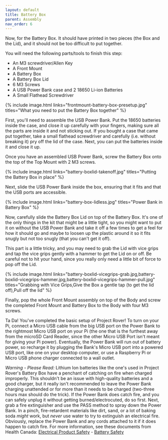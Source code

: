```yaml
---
layout: default
title: Battery Box
parent: Assembly
nav_order: 6
---
```


Now, for the Battery Box. It should have printed in two pieces (the Box and the Lid), and it should not be too difficult to put together.

You will need the following parts/tools to finish this step:

- An M3 screwdriver/Allen Key
- A Front Mount
- A Battery Box
- A Battery Box Lid
- 6 M3 Screws
- A USB Power Bank case and 2 18650 Li-ion Batteries
- A Small Flathead Screwdriver

{% include image.html links="frontmount-battery-box-presetup.jpg" titles="What you need to put the Battery Box together" %}

First, you'll need to assemble the USB Power Bank. Put the 18650 batteries inside the case, and close it up carefully with your fingers, making sure all the parts are inside it and not sticking out. If you bought a case that came put together, take a small flathead screwdriver and carefully (i.e. without breaking it) pry off the lid of the case. Next, you can put the batteries inside it and close it up.

Once you have an assembled USB Power Bank, screw the Battery Box onto the top of the Top Mount with 2 M3 screws.

{% include image.html links="battery-boxlid-takenoff.jpg" titles="Putting the Battery Box in place" %}

Next, slide the USB Power Bank inside the box, ensuring that it fits and that the USB ports are accessible.

{% include image.html links="battery-box-lidless.jpg" titles="Power Bank in Battery Box" %}

Now, carefully slide the Battery Box Lid on top of the Battery Box. It's one of the only things in the kit that might be a little tight, so you might want to put it on without the USB Power Bank and take it off a few times to get a feel for how it should go and maybe to loosen up the plastic around it so it fits snugly but not too snugly (that you can't get it off).

This part is a little tricky, and you may need to grab the Lid with vice grips and tap the vice grips gently with a hammer to get the Lid on or off. Be careful not to hit your hand, since you really only need a little bit of force to pop off the Lid.

{% include image.html links="battery-boxlid-vicegrips-grab.jpg,battery-boxlid-vicegrips-hammer.jpg,battery-boxlid-vicegrips-hammer-pull.jpg" titles="Grabbing with Vice Grips,Give the Box a gentle tap (to get the lid off),Pull off the lid" %}

Finally, pop the whole Front Mount assembly on top of the Body and screw the completed Front Mount and Battery Box to the Body with four M3 screws.

Ta Da! You've completed the basic setup of Project Rover! To turn on your Pi, connect a Micro USB cable from the big USB port on the Power Bank to the rightmost Micro USB port on your Pi (the one that is the furthest away from the microSD Card Reader, since the other Micro USB Port isn't meant for giving your Pi power). Eventually, the Power Bank will run out of battery power, so recharge it by plugging the Bank's Micro USB port into a powered USB port, like one on your desktop computer, or use a Raspberry Pi or Micro USB phone charger connected to a wall outlet.

*Warning - Please Read:* Lithium Ion batteries like the one's used in Project Rover's Battery Box have a penchant of catching on fire when charged improperly. This shouldn't be an issue with high-quality batteries and a good charger, but it really isn't recommended to leave the Power Bank charging unattended or for more than it needs to be charged (two-three hours max should do the trick). If the Power Bank does catch fire, and you can safely unplug it without getting burned/electrocuted, do so first. Next, grab a fire extinguisher and use the PASS method to spray down the Power Bank. In a pinch, fire-retardent materials like dirt, sand, or a lot of baking soda _might_ work, but _never_ use water to try to extinguish an electrical fire. Obviously, replace the Power Bank and any cords attached to it if it does happen to catch fire. For more information, see these documents from Health Canada: [Electrical Product Safety](https://www.canada.ca/en/health-canada/services/home-safety/electrical-products.html) - [Battery Safety](https://www.canada.ca/en/health-canada/services/toy-safety/battery-safety.html)
